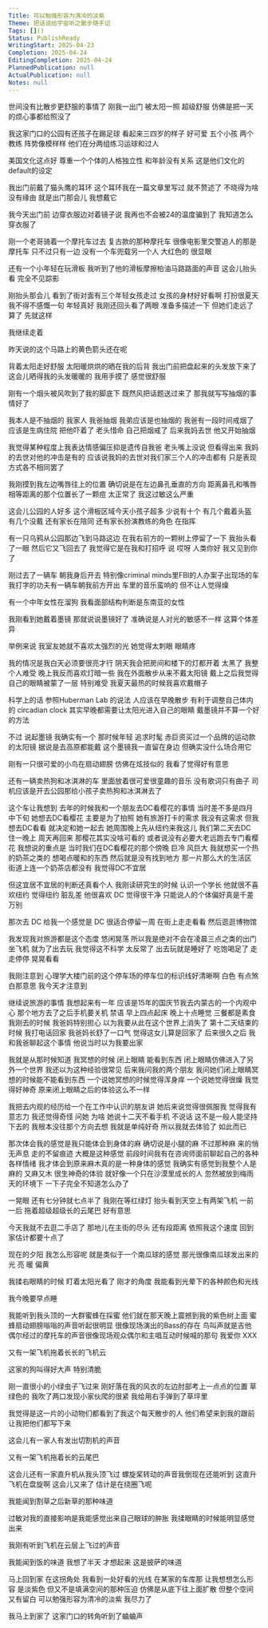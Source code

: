 ```yaml
---
Title: 可以勉强形容为清冷的淡紫
Theme: 把话说给宇宙听之散步随手记
Tags: []()
Status: PublishReady
WritingStart: 2025-04-23
Completion: 2025-04-24
EditingCompletion: 2025-04-24
PlannedPublication: null
ActualPublication: null
Notes: null
---
```


世间没有比散步更舒服的事情了
刚我一出门 被太阳一照 超级舒服
仿佛是把一天的烦心事都给照没了

我这家门口的公园有还孩子在踢足球
看起来三四岁的样子
好可爱
五个小孩
两个教练
阵势像模样样
他们在分两组练习运球和过人

美国文化这点好
尊重一个个体的人格独立性
和年龄没有关系
这是他们文化的default的设定

我出门前戴了猫头鹰的耳环
这个耳环我在一篇文章里写过
就不赘述了
不晓得为啥
没有缘由
就是出门那会儿 我想戴它

我今天出门前
边穿衣服边对着镜子说
我再也不会被24的温度骗到了
我知道怎么穿衣服了

刚一个老哥骑着一个摩托车过去
复古款的那种摩托车
很像电影里交警追人的那是摩托车
只不过只有一边 
没有一个车兜载另一个人
大红色的
很显眼

还有一个小年轻在玩滑板
我听到了他的滑板摩擦柏油马路路面的声音
这会儿抬头看
完全不见踪影

刚抬头那会儿
看到了街对面有三个年轻女孩走过
女孩的身材好好看啊
打扮很夏天
我不得不感慨一句
年轻真好
我刚还回头看了两眼
准备多描述一下
但她们走远了
算了
先就这样

我继续走着

昨天说的这个马路上的黄色箭头还在呢

背着太阳走好舒服
太阳暖烘烘的晒在我的后背
我出门前把盘起来的头发放下来了
这会儿晒得我的头发暖暖的
我用手摸了 感觉很舒服

刚有一个烟头被风吹到了我的脚底下
既然风把话题送过来了
那我就写写抽烟的事情好了

我本人是不抽烟的
我家人 我爸抽烟 我弟应该是也抽烟的
我爸有一段时间戒烟了
应该是生病住院 把他吓着了 
老头惜命 自己把烟戒了
后来我妈去世 他又开始抽烟

我觉得某种程度上我表达情感偏压抑是遗传自我爸
老头嘴上没说
但看得出来 我妈的去世对他的冲击是有的
应该说我妈的去世对我们家三个人的冲击都有
只是表现方式各不相同罢了

我刚摸到我左边嘴唇往上的位置
确切说是在左边鼻孔垂直的方向
距离鼻孔和嘴唇相等距离的那个位置长了一颗痘
太正常了
我这过敏这么严重

这会儿公园的人好多
这个滑板区域今天小孩子超多
少说有十个
有几个戴着头盔 有几个没戴 
还有家长在陪同
还有家长扮演教练的角色 在指挥

有一只乌鸦从公园那边飞到马路这边
在我右前方的一颗树上停留了一下
我抬头看了一眼
然后它又飞回去了
我觉得它是在我和打招呼
说 哎呀 人类你好
我又见到你了

刚过去了一辆车
朝我身后开去
特别像criminal minds里FBI的人办案子出现场的车
我打字的功夫有一辆车朝我前方开出
车里的音乐蛮响的
但不让人觉得燥

有一个中年女性在溜狗
我看面部结构判断是东南亚的女性

我刚看到她戴着墨镜
那就说说墨镜好了
准确说是人对光的敏感不一样
这算个体差异

举例来说
我室友她就不喜欢太强烈的光
她觉得太刺眼
眼睛疼

我的情况是我白天必须要很亮才行
阴天我会把房间和楼下的灯都开着
太黑了 我整个人难受
晚上我反而喜欢灯暗一些
我在外面散步从来不戴太阳镜
戴上之后我觉得自己的眼睛被蒙了一层
特别难受
我夏天最热的时候我喜欢戴帽子

科学上的话
参照Huberman Lab 的说法
人应该在早晚散步
有利于调整自己体内的 circadian clock 
其实早晚都需要让太阳光进入自己的眼睛
戴墨镜并不算一个好的方法


不过 说起墨镜
我确实有一个
那时候年轻 追求时髦
赤巨资买过一个品牌的运动款的太阳镜
据说是去高原都能戴
这个墨镜我一直留在身边
但确实没什么场合用它

刚有一只很可爱的小鸟在扇动翅膀
仿佛在炫技似的
我看了觉得好有意思

还有一辆卖热狗和冰淇淋的车
里面放着很可爱很童趣的音乐
没有歌词只有曲子
司机应该是开去公园那给小孩子卖热狗和冰淇淋去了

这个车让我想到 去年的时候我和一个朋友去DC看樱花的事情
当时差不多是四月中下旬
她想去DC看樱花 主要是为了拍照 她有旅游打卡的需求 
我没有这需求 但我想去DC看看 就决定和她一起去
她周围晚上先从纽约来我这儿
我们第二天去DC
住一晚上
周天再回来
那樱花其实没啥可看的
或者说没有必要大老远跑去专门看樱花
我想说的重点是
当时我们在DC看樱花的那个傍晚
巨冷 风巨大 
我就想买一个热的奶茶之类的 想喝点暖和的东西
然后就是没有找到地方
那一片那么大的生活区 街道上连一个奶茶店都没有
我觉得DC不宜居

但这宜居不宜居的判断还真看个人
我刚读研究生的时候
认识一个学长
他就很不喜欢纽约 觉得纽约 脏乱差
他很喜欢 DC 觉得很干净
只能说人的个体偏好真是千差万别

那次去 DC 给我一个感觉是 DC 很适合停留一周 在街上走走看看 然后逛逛博物馆

我发现我对旅游都是这个态度
悠闲晃荡
所以我是绝对不会在凌晨三点之类的出门坐飞机 就为了出去玩
我觉得这不科学 太反常了
出去玩就是睡好了 吃饱喝足了 走走停停 晃晃看看

我刚注意到
心理学大楼门前的这个停车场的停车位的标识线好清晰啊
白色
有点煞白那意思
我今天才注意到

继续说旅游的事情
我想起来有一年
应该是15年的国庆节我去内蒙古的一个内观中心
那个地方去了之后手机要关机 禁语 早上四点起床 晚上十点睡觉 三餐都是素食
我刚去的时候 我爸妈特别担心 以为我要从此在这个世界上消失了
第十二天结束的时候 我打电话回家 我爸妈长舒了一口气 觉得这女儿算是回家了
后来很久之后 我和我爸聊起这个事情 他说当时以为我要出家

我就是从那时候知道
我冥想的时候 闭上眼睛 能看到东西 
闭上眼睛仿佛进入了另外一个世界
我还以为这种经验很常见
后来我问我的两个朋友
我问她们闭上眼睛冥想的时候能不能看到东西
一个说她冥想的时候觉得浑身痒
一个说她觉得很燥
我觉得好神奇
原来闭上眼睛之后的体验这么不一样

我把去内观的经历给一个在工作中认识的朋友讲
她后来说觉得很佩服我
觉得我有意志力
我还觉得奇怪 问她 为啥
她说十二天不看手机 不说话 这不是一般人能坚持下去的 
我根本没往那个方向去想
我就是单纯好奇
所以我就去体验了
如此而已

那次体会我的感觉是我只能体会到身体的麻
确切说是小腿的麻
不过那种麻 来的悄无声息 走的不留痕迹 大概是这种感觉
前段时间我有在咨询师面前聊起自己的各种各样情绪
我才体会到原来麻木真的是一种身体的感觉
我确实有感觉到我整个人是麻的
又麻又木
很生神奇的体验
就好像一个只在沙漠里成长的人
忽然被放到梅雨天的环境下
一下子完全不知道怎么办了

一晃眼 还有七分钟就七点半了 我刚在等红绿灯 抬头看到天空上有两架飞机 一前一后 拖着超级超级长的云尾巴 好有意思

今天我就不去逛二手店了
那地儿在主街的尽头 还有段距离
依照我这个速度
回到家估计都要十点了

现在的夕阳
我怎么形容呢
就是类似于一个南瓜球的感觉
那光很像南瓜球发出来的光
亮 暖 偏黄 

我揉右眼睛的时候 盯着太阳光看了 刚才的角度 我能看到光晕下的各种颜色和光线


我今晚要早点睡

我能听到我头顶的一大群蜜蜂在採蜜
他们就在那天晚上震撼到我的紫色树上面
蜜蜂扇动翅膀嗡嗡的声音听起很明显
很像现场演出的Bass的存在
鸟叫声就是吉他
偶尔经过的摩托车的声音很像现场观众偶尔和主唱互动时候喊的那句 我爱你 XXX 

又有一架飞机拖着长长的飞机云

这家的狗叫得好大声
特别清脆

刚一直很小的小绿虫子飞过来
刚好落在我的风衣的左边肘部考上一点点的位置
草绿色的
我吹了两口发现小家伙爬的很紧
我给用右手弹到了草坪里

我觉得是这一片的小动物们都看到了我这个每天散步的人
他们希望来到我的跟前 让我把他们都写下来

这会儿有一家人有发出切割机的声音

又有一架飞机拖着长的云尾巴

这会儿还有一家直升机从我头顶飞过
螺旋桨转动的声音我倒现在还能听到
这直升飞机在盘旋啊
这会儿又来了
估计是在绕圈飞呢

我能闻到割草之后新草的那种味道

过敏对我的直接影响是我能感觉出来自己眼球的肿胀
我揉眼睛的时候能明显感觉出来

我刚有听到飞机在云层上飞过的声音

我能闻到饭的味道
我想了半天
才想起来
这是披萨的味道

马上回到家
在这拐角处 我看到一处好看的光线 在某家的车库那 让我想想怎么形容 是淡紫色 但又不是填满空间的那种压迫 仿佛是从底下往上面扩散 但整个空间又有留白 
可以勉强形容为清冷的淡紫 我尽力了

我马上到家了
这家门口的转角听到了蛐蛐声

